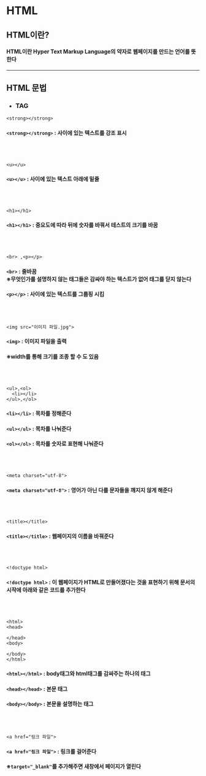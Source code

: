 # HTML

## HTML이란?
#### HTML이란 Hyper Text Markup Language의 약자로 웹페이지를 만드는 언어를 뜻한다
- - -
## HTML 문법
* ### TAG
```
<strong></strong>
```
#### `<strong></strong>` : 사이에 있는 텍스트를 강조 표시
<br><br>

```
<u></u>
```
#### `<u></u>` : 사이에 있는 텍스트 아래에 밑줄
<br><br>

```
<h1></h1>
```
#### `<h1></h1>` : 중요도에 따라 뒤에 숫자를 바꿔서 테스트의 크기를 바꿈
<br><br>

```
<br> ,<p></p>
```
#### `<br>` : 줄바꿈 <br>※무엇인가를 설명하지 않는 태그들은 감싸야 하는 텍스트가 없어 태그를 닫지 않는다
#### `<p></p>` : 사이에 있는 텍스트를 그룹핑 시킴
<br><br>

```
<img src="이미지 파일.jpg">
```
#### `<img>` : 이미지 파일을 출력
#### ※width를 통해 크기를 조종 할 수 도 있음 
<br><br>

```
<ul>,<ol>
  <li></li>
</ul>,</ol>
```
#### `<li></li>` : 목차를 정해준다
#### `<ul></ul>` : 목차를 나눠준다
#### `<ol></ol>` : 목차를 숫자로 표현해 나눠준다
<br><br>

```
<meta charset="utf-8">
```
#### `<meta charset="utf-8">` : 영어가 아닌 다를 문자들을 꺠지지 않게 해준다
<br><br>

```
<title></title>
```
#### `<title></title>` : 웹페이지의 이름을 바꿔준다
<br><br>

```
<!doctype html>
```
#### `<!doctype html>` : 이 웹페이지가 HTML로 만들어졌다는 것을 표현하기 위해 문서의 시작에 아래와 같은 코드를 추가한다
<br><br>

```
<html>
<head>
  
</head>
<body>

</body>
</html>
```
#### `<html></html>` : body태그와 html태그를 감싸주는 하나의 태그 
#### `<head></head>` : 본문 태그
#### `<body></body>` : 본문을 설명하는 태그
<br><br>

```
<a href="링크 파일">
```
#### `<a href="링크 파일">` : 링크를 걸어준다
#### ※`target="_blank"`를 추가해주면 새창에서 페이지가 열린다